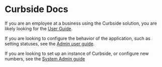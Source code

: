 # Curbside Docs

If you are an employee at a business using the Curbside solution, you are likely looking for the [User Guide](userguide.md).

If you are looking to configure the behavior of the application, such as setting statuses, see the [Admin user guide](admin-user.md).

If you are looking to set up an instance of Curbside, or configure new numbers, see the [System Admin guide](admin-system.md)

